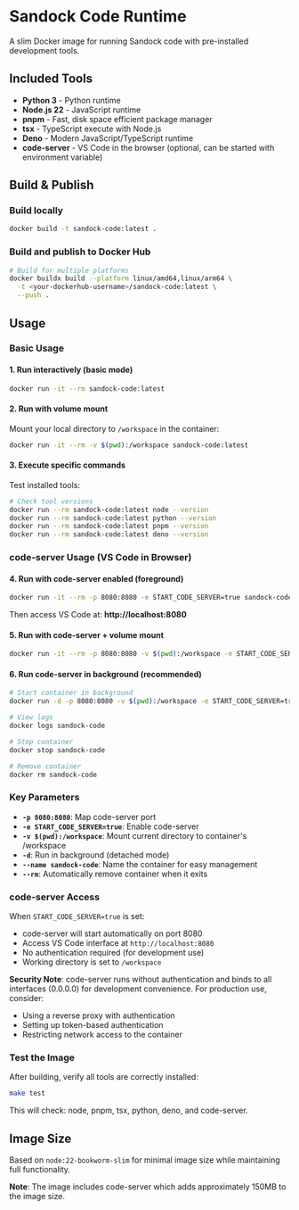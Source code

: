 # Sandock Code Runtime

A slim Docker image for running Sandock code with pre-installed development tools.

## Included Tools

- **Python 3** - Python runtime
- **Node.js 22** - JavaScript runtime
- **pnpm** - Fast, disk space efficient package manager
- **tsx** - TypeScript execute with Node.js
- **Deno** - Modern JavaScript/TypeScript runtime
- **code-server** - VS Code in the browser (optional, can be started with environment variable)

## Build & Publish

### Build locally
```bash
docker build -t sandock-code:latest .
```

### Build and publish to Docker Hub
```bash
# Build for multiple platforms
docker buildx build --platform linux/amd64,linux/arm64 \
  -t <your-dockerhub-username>/sandock-code:latest \
  --push .
```

## Usage

### Basic Usage

#### 1. Run interactively (basic mode)
```bash
docker run -it --rm sandock-code:latest
```

#### 2. Run with volume mount
Mount your local directory to `/workspace` in the container:
```bash
docker run -it --rm -v $(pwd):/workspace sandock-code:latest
```

#### 3. Execute specific commands
Test installed tools:
```bash
# Check tool versions
docker run --rm sandock-code:latest node --version
docker run --rm sandock-code:latest python --version
docker run --rm sandock-code:latest pnpm --version
docker run --rm sandock-code:latest deno --version
```

### code-server Usage (VS Code in Browser)

#### 4. Run with code-server enabled (foreground)
```bash
docker run -it --rm -p 8080:8080 -e START_CODE_SERVER=true sandock-code:latest
```
Then access VS Code at: **http://localhost:8080**

#### 5. Run with code-server + volume mount
```bash
docker run -it --rm -p 8080:8080 -v $(pwd):/workspace -e START_CODE_SERVER=true sandock-code:latest
```

#### 6. Run code-server in background (recommended)
```bash
# Start container in background
docker run -d -p 8080:8080 -v $(pwd):/workspace -e START_CODE_SERVER=true --name sandock-code sandock-code:latest

# View logs
docker logs sandock-code

# Stop container
docker stop sandock-code

# Remove container
docker rm sandock-code
```

### Key Parameters

- **`-p 8080:8080`**: Map code-server port
- **`-e START_CODE_SERVER=true`**: Enable code-server
- **`-v $(pwd):/workspace`**: Mount current directory to container's /workspace
- **`-d`**: Run in background (detached mode)
- **`--name sandock-code`**: Name the container for easy management
- **`--rm`**: Automatically remove container when it exits

### code-server Access

When `START_CODE_SERVER=true` is set:
- code-server will start automatically on port 8080
- Access VS Code interface at `http://localhost:8080`
- No authentication required (for development use)
- Working directory is set to `/workspace`

**Security Note**: code-server runs without authentication and binds to all interfaces (0.0.0.0) for development convenience. For production use, consider:
- Using a reverse proxy with authentication
- Setting up token-based authentication
- Restricting network access to the container

### Test the Image

After building, verify all tools are correctly installed:
```bash
make test
```

This will check: node, pnpm, tsx, python, deno, and code-server.

## Image Size

Based on `node:22-bookworm-slim` for minimal image size while maintaining full functionality.

**Note**: The image includes code-server which adds approximately 150MB to the image size.
